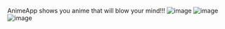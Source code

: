 AnimeApp
shows you anime that will blow your mind!!!
![image](https://user-images.githubusercontent.com/63843401/141687348-396c360d-72f8-4b61-b6dd-ef76ff92277c.png)
![image](https://user-images.githubusercontent.com/63843401/141687368-6f7d674b-a714-4275-a2b2-5e4a72b003bc.png)
![image](https://user-images.githubusercontent.com/63843401/141687359-30b8e2f9-8793-4539-a20f-493b7c2beb0e.png)


